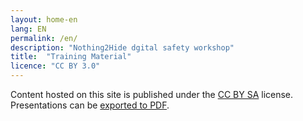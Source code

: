 ```yaml
---
layout: home-en
lang: EN
permalink: /en/
description: "Nothing2Hide dgital safety workshop"
title:  "Training Material"
licence: "CC BY 3.0"
---
```


Content hosted on this site is published under the <a href="https://creativecommons.org/licenses/by-sa/4.0">CC BY SA</a> license. Presentations can be [exported to PDF](https://revealjs.com/pdf-export/).
